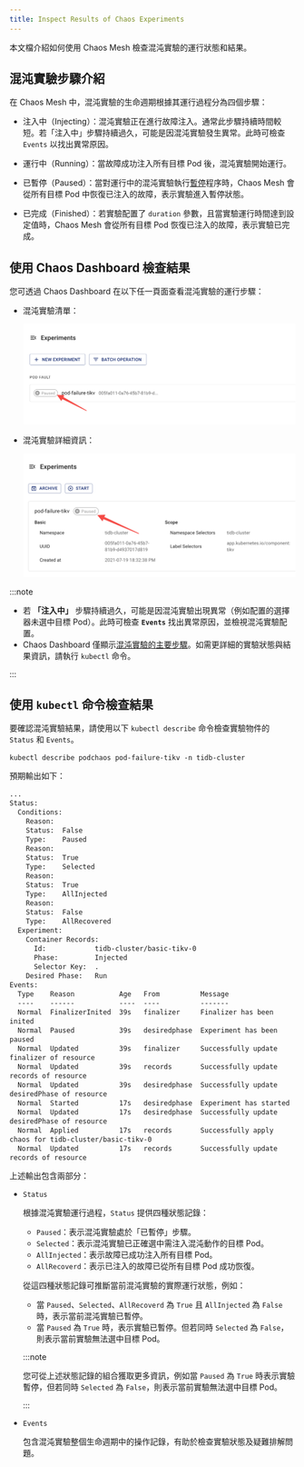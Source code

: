 ```yaml
---
title: Inspect Results of Chaos Experiments
---
```


本文檔介紹如何使用 Chaos Mesh 檢查混沌實驗的運行狀態和結果。

## 混沌實驗步驟介紹

在 Chaos Mesh 中，混沌實驗的生命週期根據其運行過程分為四個步驟：

- 注入中（Injecting）：混沌實驗正在進行故障注入。通常此步驟持續時間較短。若「注入中」步驟持續過久，可能是因混沌實驗發生異常。此時可檢查 `Events` 以找出異常原因。

- 運行中（Running）：當故障成功注入所有目標 Pod 後，混沌實驗開始運行。

- 已暫停（Paused）：當對運行中的混沌實驗執行[暫停](run-a-chaos-experiment.md#pause-chaos-experiments)程序時，Chaos Mesh 會從所有目標 Pod 中恢復已注入的故障，表示實驗進入暫停狀態。

- 已完成（Finished）：若實驗配置了 `duration` 參數，且當實驗運行時間達到設定值時，Chaos Mesh 會從所有目標 Pod 恢復已注入的故障，表示實驗已完成。

## 使用 Chaos Dashboard 檢查結果

您可透過 Chaos Dashboard 在以下任一頁面查看混沌實驗的運行步驟：

- 混沌實驗清單：

  ![實驗狀態](img/list_chaos_status.png)

- 混沌實驗詳細資訊：

  ![實驗狀態](img/chaos_detail_status.png)

:::note

- 若 **「注入中」** 步驟持續過久，可能是因混沌實驗出現異常（例如配置的選擇器未選中目標 Pod）。此時可檢查 **`Events`** 找出異常原因，並檢視混沌實驗配置。
- Chaos Dashboard 僅顯示[混沌實驗的主要步驟](#introduction-to-steps-of-a-chaos-experiment)。如需更詳細的實驗狀態與結果資訊，請執行 `kubectl` 命令。

:::

## 使用 `kubectl` 命令檢查結果

要確認混沌實驗結果，請使用以下 `kubectl describe` 命令檢查實驗物件的 `Status` 和 `Events`。

```shell
kubectl describe podchaos pod-failure-tikv -n tidb-cluster
```

預期輸出如下：

```shell
...
Status:
  Conditions:
    Reason:
    Status:  False
    Type:    Paused
    Reason:
    Status:  True
    Type:    Selected
    Reason:
    Status:  True
    Type:    AllInjected
    Reason:
    Status:  False
    Type:    AllRecovered
  Experiment:
    Container Records:
      Id:            tidb-cluster/basic-tikv-0
      Phase:         Injected
      Selector Key:  .
    Desired Phase:   Run
Events:
  Type    Reason           Age   From          Message
  ----    ------           ----  ----          -------
  Normal  FinalizerInited  39s   finalizer     Finalizer has been inited
  Normal  Paused           39s   desiredphase  Experiment has been paused
  Normal  Updated          39s   finalizer     Successfully update finalizer of resource
  Normal  Updated          39s   records       Successfully update records of resource
  Normal  Updated          39s   desiredphase  Successfully update desiredPhase of resource
  Normal  Started          17s   desiredphase  Experiment has started
  Normal  Updated          17s   desiredphase  Successfully update desiredPhase of resource
  Normal  Applied          17s   records       Successfully apply chaos for tidb-cluster/basic-tikv-0
  Normal  Updated          17s   records       Successfully update records of resource
```

上述輸出包含兩部分：

- `Status`

  根據混沌實驗運行過程，`Status` 提供四種狀態記錄：
  
  - `Paused`：表示混沌實驗處於「已暫停」步驟。
  - `Selected`：表示混沌實驗已正確選中需注入混沌動作的目標 Pod。
  - `AllInjected`：表示故障已成功注入所有目標 Pod。
  - `AllRecoverd`：表示已注入的故障已從所有目標 Pod 成功恢復。

  從這四種狀態記錄可推斷當前混沌實驗的實際運行狀態，例如：
  
  - 當 `Paused`、`Selected`、`AllRecoverd` 為 `True` 且 `AllInjected` 為 `False` 時，表示當前混沌實驗已暫停。
  - 當 `Paused` 為 `True` 時，表示實驗已暫停。但若同時 `Selected` 為 `False`，則表示當前實驗無法選中目標 Pod。

  :::note

  您可從上述狀態記錄的組合獲取更多資訊，例如當 `Paused` 為 `True` 時表示實驗暫停，但若同時 `Selected` 為 `False`，則表示當前實驗無法選中目標 Pod。

  :::

- `Events`

  包含混沌實驗整個生命週期中的操作記錄，有助於檢查實驗狀態及疑難排解問題。